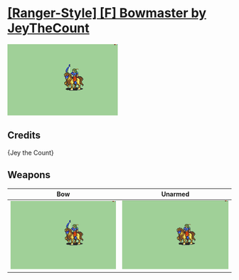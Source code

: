 # [\[Ranger-Style\] \[F\] Bowmaster by JeyTheCount](./)

<img src="./5.%20Bow/Bow_000.png" alt="[Ranger-Style] [F] Bowmaster by JeyTheCount standing" />

## Credits

{Jey the Count}

## Weapons


|Bow |Unarmed |
|  :---: | :---: |
| <img alt="Bow animation" src="./5.%20Bow/Bow.gif" /> | <img alt="Unarmed animation" src="./8.%20Unarmed/Unarmed.gif" /> |
